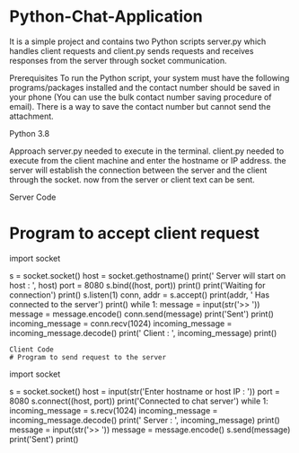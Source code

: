 # Python-Chat-Application
It is a simple project and contains two Python scripts server.py which handles client requests and client.py sends requests and receives responses from the server through socket communication.

Prerequisites
To run the Python script, your system must have the following programs/packages installed and the contact number should be saved in your phone (You can use the bulk contact number saving procedure of email). There is a way to save the contact number but cannot send the attachment.

Python 3.8

Approach
server.py needed to execute in the terminal.
client.py needed to execute from the client machine and enter the hostname or IP address.
the server will establish the connection between the server and the client through the socket.
now from the server or client text can be sent.

Server Code
# Program to accept client request
 

import socket

s = socket.socket()
host = socket.gethostname()
print(' Server will start on host : ', host)
port = 8080
s.bind((host, port))
print()
print('Waiting for connection')
print()
s.listen(1)
conn, addr = s.accept()
print(addr, ' Has connected to the server')
print()
while 1:
    message = input(str('>> '))
    message = message.encode()
    conn.send(message)
    print('Sent')
    print()
    incoming_message = conn.recv(1024)
    incoming_message = incoming_message.decode()
    print(' Client : ', incoming_message)
    print()

    Client Code
    # Program to send request to the server


import socket

s = socket.socket()
host = input(str('Enter hostname or host IP : '))
port = 8080
s.connect((host, port))
print('Connected to chat server')
while 1:
    incoming_message = s.recv(1024)
    incoming_message = incoming_message.decode()
    print(' Server : ', incoming_message)
    print()
    message = input(str('>> '))
    message = message.encode()
    s.send(message)
    print('Sent')
    print()
